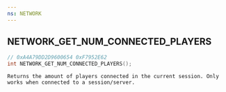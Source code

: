 ```yaml
---
ns: NETWORK
---
```

## NETWORK_GET_NUM_CONNECTED_PLAYERS

```c
// 0xA4A79DD2D9600654 0xF7952E62
int NETWORK_GET_NUM_CONNECTED_PLAYERS();
```

```
Returns the amount of players connected in the current session. Only works when connected to a session/server.
```

